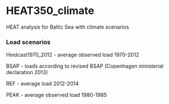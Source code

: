 # HEAT350_climate
HEAT analysis for Baltic Sea with climate scenarios


### Load scenarios
Hindcast1970_2012 - average observed load 1970-2012

BSAP - loads according to revised BSAP (Copenhagen ministerial declaration 2013)

REF - average load 2012-2014

PEAK - average observed load 1980-1985
